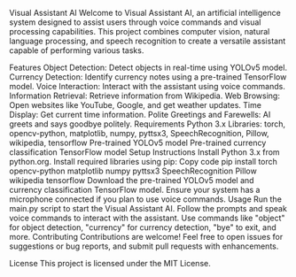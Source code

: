 Visual Assistant AI
Welcome to Visual Assistant AI, an artificial intelligence system designed to assist users through voice commands and visual processing capabilities. This project combines computer vision, natural language processing, and speech recognition to create a versatile assistant capable of performing various tasks.

Features
Object Detection: Detect objects in real-time using YOLOv5 model.
Currency Detection: Identify currency notes using a pre-trained TensorFlow model.
Voice Interaction: Interact with the assistant using voice commands.
Information Retrieval: Retrieve information from Wikipedia.
Web Browsing: Open websites like YouTube, Google, and get weather updates.
Time Display: Get current time information.
Polite Greetings and Farewells: AI greets and says goodbye politely.
Requirements
Python 3.x
Libraries: torch, opencv-python, matplotlib, numpy, pyttsx3, SpeechRecognition, Pillow, wikipedia, tensorflow
Pre-trained YOLOv5 model
Pre-trained currency classification TensorFlow model
Setup Instructions
Install Python 3.x from python.org.
Install required libraries using pip:
Copy code
pip install torch opencv-python matplotlib numpy pyttsx3 SpeechRecognition Pillow wikipedia tensorflow
Download the pre-trained YOLOv5 model and currency classification TensorFlow model.
Ensure your system has a microphone connected if you plan to use voice commands.
Usage
Run the main.py script to start the Visual Assistant AI.
Follow the prompts and speak voice commands to interact with the assistant.
Use commands like "object" for object detection, "currency" for currency detection, "bye" to exit, and more.
Contributing
Contributions are welcome! Feel free to open issues for suggestions or bug reports, and submit pull requests with enhancements.

License
This project is licensed under the MIT License.
